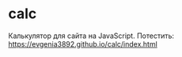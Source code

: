 # calc
Калькулятор для сайта на JavaScript. Потестить: https://evgenia3892.github.io/calc/index.html
